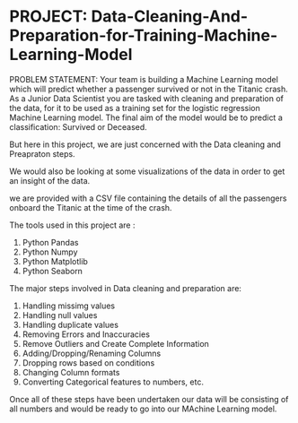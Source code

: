 # PROJECT: Data-Cleaning-And-Preparation-for-Training-Machine-Learning-Model

PROBLEM STATEMENT: Your team is building a Machine Learning model which will predict whether a passenger survived or not in the Titanic crash. As a Junior Data Scientist you are tasked with cleaning and preparation of the data, for it to be used as a training set for the logistic regression Machine Learning model. The final aim of the model would be to predict a classification: Survived or Deceased. 

But here in this project, we are just concerned with the Data cleaning and Preapraton steps.

We would also be looking at some visualizations of the data in order to get an insight of the data.

we are provided with a CSV file containing the details of all the passengers onboard the Titanic at the time of the crash.

The tools used in this project are :

1. Python Pandas
2. Python Numpy 
3. Python Matplotlib
4. Python Seaborn

The major steps involved in Data cleaning and preparation are:

1. Handling missimg values
2. Handling null values
3. Handling duplicate values
4. Removing Errors and Inaccuracies
5. Remove Outliers and Create Complete Information
6. Adding/Dropping/Renaming Columns
7. Dropping rows based on conditions
8. Changing Column formats
9. Converting Categorical features to numbers, etc.


Once all of these steps have been undertaken our data will be consisting of all numbers and would be ready to go into our MAchine Learning model.
